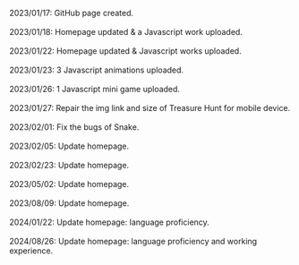2023/01/17: GitHub page created.<br><br>
2023/01/18: Homepage updated & a Javascript work uploaded.<br><br>
2023/01/22: Homepage updated & Javascript works uploaded.<br><br>
2023/01/23: 3 Javascript animations uploaded.<br><br>
2023/01/26: 1 Javascript mini game uploaded.<br><br>
2023/01/27: Repair the img link and size of Treasure Hunt for mobile device.<br><br>
2023/02/01: Fix the bugs of Snake.<br><br>
2023/02/05: Update homepage.<br><br>
2023/02/23: Update homepage.<br><br>
2023/05/02: Update homepage.<br><br>
2023/08/09: Update homepage.<br><br>
2024/01/22: Update homepage: language proficiency.<br><br>
2024/08/26: Update homepage: language proficiency and working experience.
